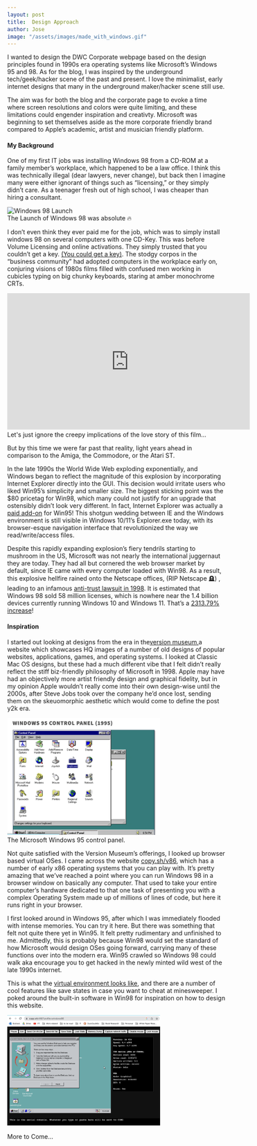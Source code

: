 ```yaml
---
layout: post
title:  Design Approach
author: Jose
image: "/assets/images/made_with_windows.gif"
---
```

I wanted to design the DWC Corporate webpage based on the design principles found in 1990s era operating systems like Microsoft’s Windows 95 and 98. As for the blog, I was inspired by the underground tech/geek/hacker scene of the past and present. I love the minimalist, early internet designs that many in the underground maker/hacker scene still use. 

The aim was for both the blog and the corporate page to evoke a time where screen resolutions and colors were quite limiting, and these limitations could engender inspiration and creativty. Microsoft was beginning to set themselves aside as the more corporate friendly brand compared to Apple’s academic, artist and musician friendly platform.

#### My Background

One of my first IT jobs was installing Windows 98 from a CD-ROM at a family member’s workplace, which happened to be a law office. I think this was technically illegal (dear lawyers, never change), but back then I imagine many were either ignorant of things such as “licensing,” or they simply didn’t care. As a teenager fresh out of high school, I was cheaper than hiring a consultant.   

<div class="vidalign">
<img src="https://i.makeagif.com/media/2-07-2023/V-VwyH.gif" alt="Windows 98 Launch">
</div>

<div class="vidcap">
The Launch of Windows 98 was absolute 🔥  

</div>
  
I don’t even think they ever paid me for the job, which was to simply install windows 98 on several computers with one CD-Key. This was before Volume Licensing and online activations. They simply trusted that you couldn’t get a key. [(You could get a key)](https://www.betaarchive.com/forum/viewtopic.php?t=25550). The stodgy corpos in the “business community” had adopted computers in the workplace early on, conjuring visions of 1980s films filled with confused men working in cubicles typing on big chunky keyboards, staring at amber monochrome CRTs. 


<div class="vidalign">
<iframe width="560" height="315" src="https://www.youtube.com/embed/LRlmkXsoGx0?start=1" frameborder="0"  allow="accelerometer;clipboard-write; encrypted-media; modest-branding; gyroscope; picture-in-picture; web-share" allowfullscreen > </iframe>
</div>

<div class="vidcap">
Let's just ignore the creepy implications of the love story of this film...  
</div>

But by this time we were far past that reality, light years ahead in comparison to the Amiga, the Commodore, or the Atari ST.

In the late 1990s the World Wide Web exploding exponentially, and Windows began to reflect the magnitude of this explosion by incorporating Internet Explorer directly into the GUI. This decision would irritate users who liked Win95’s simplicity and smaller size. The biggest sticking point was the $80 pricetag for Win98, which many could not justify for an upgrade that ostensibly didn’t look very different. In fact, Internet Explorer was actually a [paid add-on](https://dfarq.homeip.net/windows-95-vs-98/) for Win95! This shotgun wedding between IE and the Windows environment is still visible in Windows 10/11’s Explorer.exe today, with its browser-esque navigation interface that revolutionized the way we read/write/access files.

Despite this rapidly expanding explosion’s fiery tendrils starting to mushroom in the US, Microsoft was not nearly the international juggernaut they are today. They had all but cornered the web browser market by default, since IE came with every computer loaded with Win98. As a result, this explosive hellfire rained onto the Netscape offices, (RIP Netscape 🪦) , leading to an infamous [anti-trust lawsuit in 1998](https://law.justia.com/cases/federal/district-courts/FSupp2/87/30/2307082/). It is estimated that Windows 98 sold 58 million licenses, which is nowhere near the 1.4 billion devices currently running Windows 10 and Windows 11. That’s a [2313.79% increase](https://www.calculatorsoup.com/calculators/algebra/percentage-increase-calculator.php?v_1=58&v_2=1400&action=solve)!

#### Inspiration

I started out looking at designs from the era in the[version museum,](https://www.versionmuseum.com/)a website which showcases HQ images of a number of old designs of popular websites, applications, games, and operating systems. I looked at Classic Mac OS designs, but these had a much different vibe that I felt didn’t really reflect the stiff biz-friendly philosophy of Microsoft in 1998. Apple may have had an objectively more artist friendly design and graphical fidelity, but in my opinion Apple wouldn’t really come into their own design-wise until the 2000s, after Steve Jobs took over the company he’d once lost, sending them on the skeuomorphic aesthetic which would come to define the post y2k era.

<div class="vidalign">
<img src="/assets/images/w95panel.png" style="height: 70%; width: 70%;">
</div>
<div class="vidcap">
The Microsoft Windows 95 control panel. 
</div>

Not quite satisfied with the Version Museum’s offerings, I looked up browser based virtual OSes. I came across the website [copy.sh/v86](https://copy.sh/v86), which has a number of early x86 operating systems that you can play with.  It’s pretty amazing that we’ve reached a point where you can run Windows 98 in a browser window on basically any computer. That used to take your entire computer’s hardware dedicated to that one task of presenting you with a complex Operating System made up of millions of lines of code, but here it runs right in your browser.  

I first looked around in Windows 95, after which I was immediately flooded with intense memories. You can try it here. But there was something that felt not quite there yet in Win95. It felt pretty rudimentary and unfinished to me. Admittedly, this is probably because Win98 would set the standard of how Microsoft would design OSes going forward, carrying many of these functions over into the modern era. Win95 crawled so Windows 98 could walk aka encourage you to get hacked in the newly minted wild west of the late 1990s internet. 

This is what the [virtual environment looks like](https://copy.sh/v86/?profile=windows95), and there are a number of cool features like save states in case you want to cheat at minesweeper. I poked around the built-in software in Win98 for inspiration on how to design this website.

<div class="vidalign">
<img src="/assets/images/copysh98.png" style="height: 70%; width: 70%;">
</div>

More to Come...

